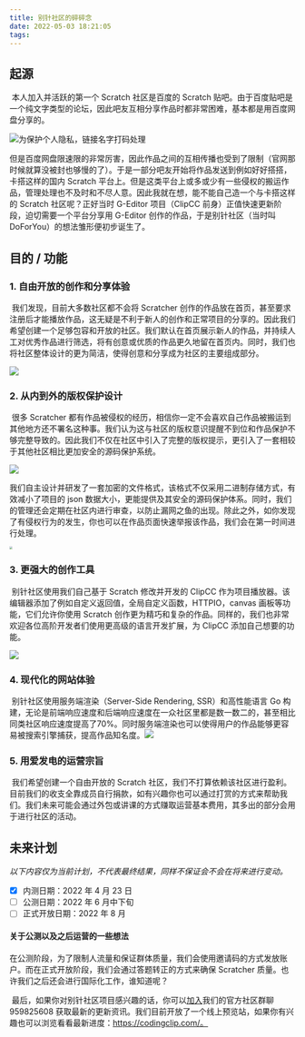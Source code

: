 ```yaml
---
title: 别针社区的碎碎念
date: 2022-05-03 18:21:05
tags:
---
```


## 起源

​		本人加入并活跃的第一个 Scratch 社区是百度的 Scratch 贴吧。由于百度贴吧是一个纯文字类型的论坛，因此吧友互相分享作品时都非常困难，基本都是用百度网盘分享的。

![为保护个人隐私，链接名字打码处理](https://i0.hdslb.com/bfs/album/31ee701dedbb0e5e55a1091bf2cd671be225f3de.png)

​		但是百度网盘限速限的非常厉害，因此作品之间的互相传播也受到了限制（官网那时候就算没被封也够慢的了）。于是一部分吧友开始将作品发送到例如好好搭搭，卡搭这样的国内 Scratch 平台上。但是这类平台上或多或少有一些侵权的搬运作品，管理处理也不及时和不尽人意。因此我就在想，能不能自己造一个与卡搭这样的 Scratch 社区呢？正好当时 G-Editor 项目（ClipCC 前身）正值快速更新阶段，迫切需要一个平台分享用 G-Editor 创作的作品，于是别针社区（当时叫 DoForYou）的想法雏形便初步诞生了。

## 目的 / 功能

### 1. 自由开放的创作和分享体验

​		我们发现，目前大多数社区都不会将 Scratcher 创作的作品放在首页，甚至要求注册后才能播放作品，这无疑是不利于新人的创作和正常项目的分享的。因此我们希望创建一个足够包容和开放的社区。我们默认在首页展示新人的作品，并持续人工对优秀作品进行筛选，将有创意或优质的作品更久地留在首页内。同时，我们也将社区整体设计的更为简洁，使得创意和分享成为社区的主要组成部分。

![](https://i0.hdslb.com/bfs/album/60b3f6ebce42c34d8ba4d01ebf942ad72dd46bc2.png)

### 2. 从内到外的版权保护设计

​		很多 Scratcher 都有作品被侵权的经历，相信你一定不会喜欢自己作品被搬运到其他地方还不署名这种事。我们认为这与社区的版权意识提醒不到位和作品保护不够完整导致的。因此我们不仅在社区中引入了完整的版权提示，更引入了一套相较于其他社区相比更加安全的源码保护系统。

![](https://i0.hdslb.com/bfs/album/490934f4d879ca10f7df4ec6a1f4e208da1831bb.png)

​		我们自主设计并研发了一套加密的文件格式，该格式不仅采用二进制存储方式，有效减小了项目的 json 数据大小，更能提供及其安全的源码保护体系。同时，我们的管理还会定期在社区内进行审查，以防止漏网之鱼的出现。除此之外，如你发现了有侵权行为的发生，你也可以在作品页面快速举报该作品，我们会在第一时间进行处理。

<img src="https://i0.hdslb.com/bfs/album/b1120471e5970e24c5d602e49d21180fb0a88a58.png" style="zoom: 33%;" />

### 3. 更强大的创作工具

​		别针社区使用我们自己基于 Scratch 修改并开发的 ClipCC 作为项目播放器。该编辑器添加了例如自定义返回值，全局自定义函数，HTTPIO，canvas 画板等功能，它们允许你使用 Scratch 创作更为精巧和复杂的作品。同样的，我们也非常欢迎各位高阶开发者们使用更高级的语言开发扩展，为 ClipCC 添加自己想要的功能。

![](https://i0.hdslb.com/bfs/album/dd2105b810707f4f26b782c0aa30a125040306aa.png)

### 4. 现代化的网站体验

​		别针社区使用服务端渲染（Server-Side Rendering, SSR）和高性能语言 Go 构建，无论是前端响应速度和后端响应速度在一众社区里都是数一数二的，甚至相比同类社区响应速度提高了70%。同时服务端渲染也可以使得用户的作品能够更容易被搜索引擎捕获，提高作品知名度。![](https://i0.hdslb.com/bfs/album/6946d80f586b6f788cec82077d00f3692bc42390.png)

### 5. 用爱发电的运营宗旨

​		我们希望创建一个自由开放的 Scratch 社区，我们不打算依赖该社区进行盈利。目前我们的收支全靠成员自行捐款，如有兴趣你也可以通过打赏的方式来帮助我们。我们未来可能会通过外包或讲课的方式赚取运营基本费用，其多出的部分会用于进行社区的活动。

## 未来计划

*以下内容仅为当前计划，不代表最终结果，同样不保证会不会在将来进行变动。*

- [x] 内测日期：2022 年 4 月 23 日
- [ ] 公测日期：2022 年 6 月中下旬
- [ ] 正式开放日期：2022 年 8 月

#### 关于公测以及之后运营的一些想法

​		在公测阶段，为了限制人流量和保证群体质量，我们会使用邀请码的方式发放账户。而在正式开放阶段，我们会通过答题转正的方式来确保 Scratcher 质量。也许我们之后还会进行国际化工作，谁知道呢？

​		最后，如果你对别针社区项目感兴趣的话，你可以[加入](https://jq.qq.com/?_wv=1027&k=fuVKotyR)我们的官方社区群聊 959825608 获取最新的更新资讯。我们目前开放了一个线上预览站，如果你有兴趣也可以浏览看看最新进度：https://codingclip.com/。
